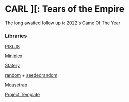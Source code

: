 # CARL ][: Tears of the Empire

The long awaited follow up to 2022's Game Of The Year

### Libraries

[PIXI.JS](https://pixijs.com/)

[Miniplex](https://github.com/hmans/miniplex)

[Statery](https://github.com/hmans/statery)

[random](https://github.com/transitive-bullshit/random) + [seededrandom](https://github.com/davidbau/seedrandom)

[Mousetrap](https://github.com/ccampbell/mousetrap)

[Project Template](https://github.com/joaopaulomoraes/reactjs-vite-tailwindcss-boilerplate)

